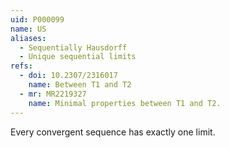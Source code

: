 ```yaml
---
uid: P000099
name: US
aliases:
  - Sequentially Hausdorff
  - Unique sequential limits 
refs:
  - doi: 10.2307/2316017
    name: Between T1 and T2
  - mr: MR2219327
    name: Minimal properties between T1 and T2.
---
```


Every convergent sequence has exactly one limit.
